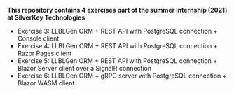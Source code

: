 __This repository contains 4 exercises part of the summer internship (2021) at SilverKey Technologies__

- Exercise 3: LLBLGen ORM + REST API with PostgreSQL connection + Console client
- Exercise 4: LLBLGen ORM + REST API with PostgreSQL connection + Razor Pages client
- Exercise 5: LLBLGen ORM + REST API with PostgreSQL connection + Blazor Server client over a SignalR connection
- Exercise 6: LLBLGen ORM + gRPC server with PostgreSQL connection + Blazor WASM client

